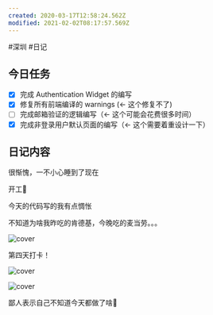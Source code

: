 ```yaml
---
created: 2020-03-17T12:58:24.562Z
modified: 2021-02-02T08:17:57.569Z
---
```

#深圳 #日记

## 今日任务

- [x] 完成 Authentication Widget 的编写
- [x] 修复所有前端编译的 warnings (<- 这个修复不了)
- [ ] 完成邮箱验证的逻辑编写（<- 这个可能会花费很多时间）
- [x] 完成非登录用户默认页面的编写（<- 这个需要着重设计一下）

## 日记内容

<!-- @timer "date":"Mon Dec 16 2019 09:59:49 GMT+0800 (CST)" -->

很惭愧，一不小心睡到了现在

<!-- @timer "date":"Mon Dec 16 2019 10:46:05 GMT+0800 (China Standard Time)","duration":"about 1 hour" -->

开工:muscle:

<!-- @timer "date":"Mon Dec 16 2019 18:16:25 GMT+0800 (China Standard Time)","duration":"about 8 hours" -->

今天的代码写的我有点惆怅

<!-- @timer "date":"Mon Dec 16 2019 18:50:41 GMT+0800 (China Standard Time)","duration":"34 minutes" -->

不知道为啥我昨吃的肯德基，今晚吃的麦当劳。。。

![cover](https://i.loli.net/2019/12/16/1VhRLUnuOsHoaQe.jpg)

<!-- @timer "date":"Mon Dec 16 2019 19:39:56 GMT+0800 (China Standard Time)","duration":"about 1 hour" -->

第四天打卡！

![cover](https://i.loli.net/2019/12/16/6Exs98rNvpwCuVc.jpg)

<!-- @timer "date":"Mon Dec 16 2019 20:15:25 GMT+0800 (China Standard Time)","duration":"35 minutes" -->

![cover](https://i.loli.net/2019/12/16/KHxqSkCAyPXo3ZW.jpg)

<!-- @timer "date":"Mon Dec 16 2019 23:23:50 GMT+0800 (China Standard Time)","duration":"about 3 hours" -->

鄙人表示自己不知道今天都做了啥:new_moon_with_face:

<!-- @timer "date":"Tue Dec 17 2019 00:37:35 GMT+0800 (China Standard Time)","duration":"about 1 hour" -->
